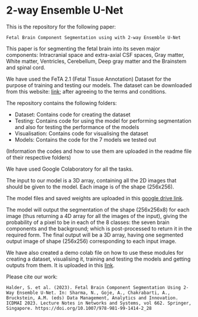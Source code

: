 # 2-way Ensemble U-Net

This is the repository for the following paper: 
```
Fetal Brain Component Segmentation using with 2-way Ensemble U-Net
```

This paper is for segmenting the fetal brain into its seven major components: Intracranial space and extra-axial CSF spaces, Gray matter, White matter, Ventricles, Cerebellum, Deep gray matter and the Brainstem and spinal cord.

We have used the FeTA 2.1 (Fetal Tissue Annotation) Dataset for the purpose of training and testing our models. The dataset can be downloaded from this website: [link](https://zenodo.org/record/4541606#.Yqb6HHVBw_A); after agreeing to the terms and conditions.

The repository contains the following folders:
- Dataset: Contains code for creating the dataset
- Testing: Contains code for using the model for performing segmentation and also for testing the performance of the models
- Visualisation: Contains code for visualising the dataset
- Models: Contains the code for the 7 models we tested out

(Information the codes and how to use them are uploaded in the readme file of their respective folders)

We have used Google Colaboratory for all the tasks.

The input to our model is a 3D array, containing all the 2D images that should be given to the model. Each image is of the shape (256x256).

The model files and saved weights are uploaded in this [google drive link](https://drive.google.com/drive/folders/1lrWgQZ1xFyEwumqrg6-jWu16GA1yCWRp?usp=sharing).

The model will output the segmentation of the shape (256x256x8) for each image (thus returning a 4D array for all the images of the input), giving the probability of a pixel to be in each of the 8 classes: the seven brain components and the background; which is post-processed to return it in the required form. The final output will be a 3D array, having one segmented output image of shape (256x256) corresponding to each input image.

We have also created a demo colab file on how to use these modules for creating a dataset, visualising it, training and testing the models and getting outputs from them. It is uploaded in this [link](https://colab.research.google.com/drive/15-JJQE5sdSatZ0WWOMIuICncn6Pi4Eny?usp=sharing).

Please cite our work:
```
Halder, S. et al. (2023). Fetal Brain Component Segmentation Using 2-Way Ensemble U-Net. In: Sharma, N., Goje, A., Chakrabarti, A., Bruckstein, A.M. (eds) Data Management, Analytics and Innovation. ICDMAI 2023. Lecture Notes in Networks and Systems, vol 662. Springer, Singapore. https://doi.org/10.1007/978-981-99-1414-2_28
```
